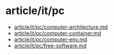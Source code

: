 # article/it/pc

- [article/it/pc/computer-architecture.md](computer-architecture.md)
- [article/it/pc/computer-container.md](computer-container.md)
- [article/it/pc/computer-env.md](computer-env.md)
- [article/it/pc/free-software.md](free-software.md)
